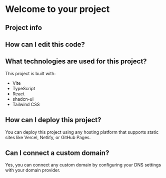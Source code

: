 # Welcome to your project

## Project info

## How can I edit this code?

## What technologies are used for this project?
This project is built with:

- Vite
- TypeScript
- React
- shadcn-ui
- Tailwind CSS

## How can I deploy this project?

You can deploy this project using any hosting platform that supports static sites like Vercel, Netlify, or GitHub Pages.

## Can I connect a custom domain?

Yes, you can connect any custom domain by configuring your DNS settings with your domain provider.
